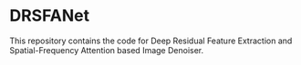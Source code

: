 # DRSFANet
This repository contains the code for Deep Residual Feature Extraction and Spatial-Frequency Attention based Image Denoiser.

